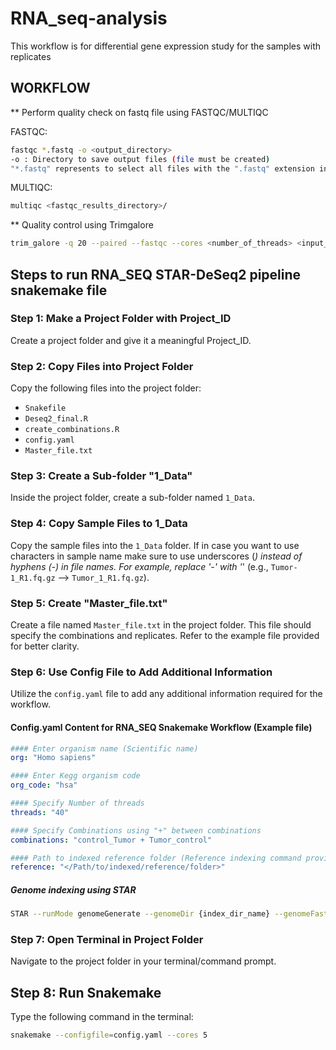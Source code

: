 # RNA_seq-analysis
This workflow is for differential gene expression study for the samples with replicates
## WORKFLOW
** Perform quality check on fastq file using FASTQC/MULTIQC

FASTQC:
```bash
fastqc *.fastq -o <output_directory>
-o : Directory to save output files (file must be created)
"*.fastq" represents to select all files with the ".fastq" extension in the working directory
```
MULTIQC:
```bash
multiqc <fastqc_results_directory>/
```
** Quality control using Trimgalore
```bash
trim_galore -q 20 --paired --fastqc --cores <number_of_threads> <input_R1_fq.gz> <input_R2.fq.gz> -o <output_directory>
```

## Steps to run RNA_SEQ STAR-DeSeq2 pipeline snakemake file
### Step 1: Make a Project Folder with Project_ID
Create a project folder and give it a meaningful Project_ID.

### Step 2: Copy Files into Project Folder
Copy the following files into the project folder:
- `Snakefile`
- `Deseq2_final.R`
- `create_combinations.R`
- `config.yaml`
- `Master_file.txt`

### Step 3: Create a Sub-folder "1_Data"
Inside the project folder, create a sub-folder named `1_Data`.

### Step 4: Copy Sample Files to 1_Data
Copy the sample files into the `1_Data` folder. If in case you want to use characters in sample name make sure to use underscores (_) instead of hyphens (-) in file names. For example, replace '-' with '_' (e.g., `Tumor-1_R1.fq.gz` --> `Tumor_1_R1.fq.gz`).

### Step 5: Create "Master_file.txt"
Create a file named `Master_file.txt` in the project folder. This file should specify the combinations and replicates. Refer to the example file provided for better clarity.

### Step 6: Use Config File to Add Additional Information
Utilize the `config.yaml` file to add any additional information required for the workflow.

#### Config.yaml Content for RNA_SEQ Snakemake Workflow (Example file)

```yaml
#### Enter organism name (Scientific name)
org: "Homo sapiens"

#### Enter Kegg organism code
org_code: "hsa"

#### Specify Number of threads
threads: "40"

#### Specify Combinations using "+" between combinations
combinations: "control_Tumor + Tumor_control"

#### Path to indexed reference folder (Reference indexing command provided below)
reference: "</Path/to/indexed/reference/folder>"
```
##### Genome indexing using STAR
```bash
STAR --runMode genomeGenerate --genomeDir {index_dir_name} --genomeFastaFiles {path to ".fasta" file} --sjdbGTFfile {path to ".gtf" file} --sjdbOverhang 100 --runThreadN 10
```
### Step 7: Open Terminal in Project Folder
Navigate to the project folder in your terminal/command prompt.

## Step 8: Run Snakemake
Type the following command in the terminal:
```bash
snakemake --configfile=config.yaml --cores 5
```
